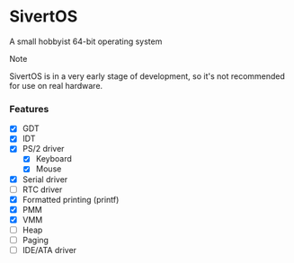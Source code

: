 # SivertOS
A small hobbyist 64-bit operating system

> [!NOTE]
> SivertOS is in a very early stage of development, so it's not recommended for use on real hardware.

### Features
- [X] GDT
- [X] IDT
- [X] PS/2 driver
    - [X] Keyboard
    - [X] Mouse
- [X] Serial driver
- [ ] RTC driver
- [X] Formatted printing (printf)
- [X] PMM
- [X] VMM
- [ ] Heap
- [ ] Paging
- [ ] IDE/ATA driver
